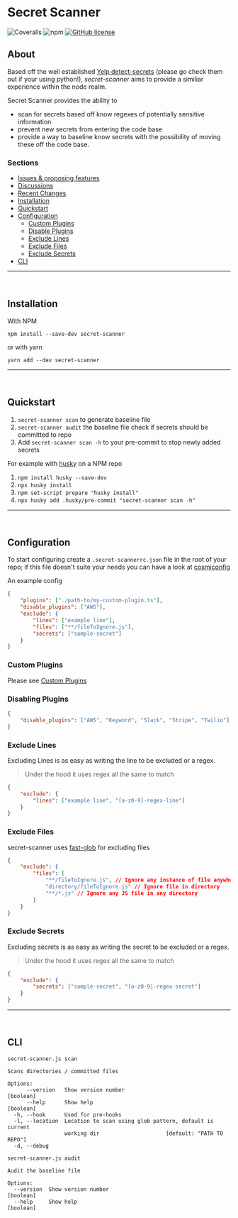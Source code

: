 # Secret Scanner

![Coveralls](https://img.shields.io/coveralls/github/JoshHiles/secret-scanner?style=for-the-badge)
![npm](https://img.shields.io/npm/v/secret-scanner?style=for-the-badge)
[![GitHub license](https://img.shields.io/github/license/JoshHiles/secret-scanner?style=for-the-badge)](https://github.com/JoshHiles/secret-scanner/blob/main/LICENSE)

## About

Based off the well established [Yelp detect-secrets](https://github.com/Yelp/detect-secrets) (please go check them out if your using python!), _secret-scanner_ aims to provide a similiar experience within the node realm.

Secret Scanner provides the ability to

-   scan for secrets based off know regexes of potentially sensitive information
-   prevent new secrets from entering the code base
-   provide a way to baseline know secrets with the possibility of moving these off the code base.

### Sections

-   [Issues & proposing features](https://github.com/JoshHiles/secret-scanner/issues)
-   [Discussions](https://github.com/JoshHiles/secret-scanner/discussions)
-   [Recent Changes](CHANGELOG.md)
-   [Installation](#installation)
-   [Quickstart](#quickstart)
-   [Configuration](#configuration)
    -   [Custom Plugins](#custom-plugins)
    -   [Disable Plugins](#disable-plugins)
    -   [Exclude Lines](#exclude-lines)
    -   [Exclude Files](#exclude-files)
    -   [Exclude Secrets](#exclude-secrets)
-   [CLI](#cli)

---

<br/>

## Installation

With NPM

`npm install --save-dev secret-scanner`

or with yarn

`yarn add --dev secret-scanner`

---

<br/>

## Quickstart

1. `secret-scanner scan` to generate baseline file
2. `secret-scanner audit` the baseline file check if secrets should be committed to repo
3. Add `secret-scanner scan -h` to your pre-commit to stop newly added secrets

For example with [husky](https://typicode.github.io/husky/#/) on a NPM repo

1. `npm install husky --save-dev`
2. `npx husky install`
3. `npm set-script prepare "husky install"`
4. `npx husky add .husky/pre-commit "secret-scanner scan -h"`

---

<br/>

## Configuration

To start configuring create a `.secret-scannerrc.json` file in the root of your repo; if this file doesn't suite your needs you can have a look at [cosmiconfig](https://github.com/davidtheclark/cosmiconfig)

An example config

```json
{
    "plugins": ["./path-to/my-custom-plugin.ts"],
    "disable_plugins": ["AWS"],
    "exclude": {
        "lines": ["example line"],
        "files": ["**/fileToIgnore.js"],
        "secrets": ["sample-secret"]
    }
}
```

### Custom Plugins

Please see [Custom Plugins](CUSTOM_PLUGINS.md)

### Disabling Plugins

```json
{
    "disable_plugins": ["AWS", "Keyword", "Slack", "Stripe", "Twilio"]
}
```

### Exclude Lines

Excluding Lines is as easy as writing the line to be excluded or a regex.

> Under the hood it uses regex all the same to match

```json
{
    "exclude": {
        "lines": ["example line", "[a-z0-9]-regex-line"]
    }
}
```

### Exclude Files

secret-scanner uses [fast-glob](https://github.com/mrmlnc/fast-glob) for excluding files

```json
{
    "exclude": {
        "files": [
            "**/fileToIgnore.js", // Ignore any instance of file anywhere
            "directory/fileToIgnore.js" // Ignore file in directory
            "**/*.js" // Ignore any JS file in any directory
        ]
    }
}
```

### Exclude Secrets

Excluding secrets is as easy as writing the secret to be excluded or a regex.

> Under the hood it uses regex all the same to match

```json
{
    "exclude": {
        "secrets": ["sample-secret", "[a-z0-9]-regex-secret"]
    }
}
```

---

<br/>

## CLI

```
secret-scanner.js scan

Scans directories / committed files

Options:
      --version   Show version number                                  [boolean]
      --help      Show help                                            [boolean]
  -h, --hook      Used for pre-hooks
  -l, --location  Location to scan using glob pattern, default is current
                  working dir                     [default: "PATH TO REPO"]
  -d, --debug
```

```
secret-scanner.js audit

Audit the baseline file

Options:
  --version  Show version number                                       [boolean]
  --help     Show help                                                 [boolean]
```
